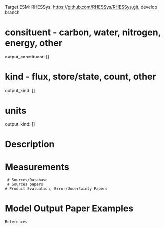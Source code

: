 
Target ESM: RHESSys, https://github.com/RHESSys/RHESSys.git, develop branch 


#  consituent  - carbon, water, nitrogen, energy, other
output_constituent: []

#  kind - flux, store/state, count, other
output_kind: []

#  units
output_kind: []

# Description

# Measurements
	 # Sources/Database
	 # Sources papers
	# Product Evaluation, Error/Uncertainty Papers
	
# Model Output Paper Examples
	References

	
